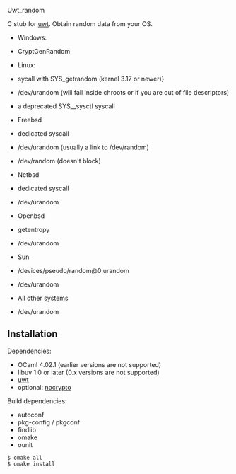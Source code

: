 Uwt_random

C stub for [uwt](https://github.com/fdopen/uwt). Obtain random data
from your OS.

* Windows:
 * CryptGenRandom

* Linux:
 * sycall with SYS_getrandom (kernel 3.17 or newer)}
 * /dev/urandom (will fail inside chroots or if you are out of file descriptors)
 * a deprecated SYS__sysctl syscall

* Freebsd
 * dedicated syscall
 * /dev/urandom (usually a link to /dev/random)
 * /dev/random (doesn't block)

* Netbsd
 * dedicated syscall
 * /dev/urandom

* Openbsd
 * getentropy
 * /dev/urandom

* Sun
 * /devices/pseudo/random@0:urandom
 * /dev/urandom

* All other systems
 * /dev/urandom


## Installation

Dependencies:

* OCaml 4.02.1 (earlier versions are not supported)
* libuv 1.0 or later (0.x versions are not supported)
* [uwt](https://github.com/fdopen/uwt)
* optional:  [nocrypto](https://github.com/mirleft/ocaml-nocrypto)

Build dependencies:

* autoconf
* pkg-config / pkgconf
* findlib
* omake
* ounit

```
$ omake all
$ omake install
```
